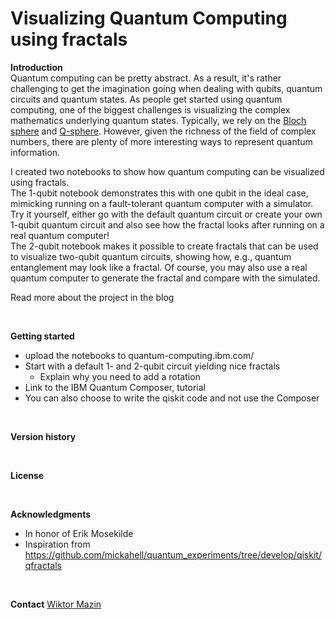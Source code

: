 # Visualizing Quantum Computing using fractals

**Introduction**
<br />
Quantum computing can be pretty abstract. As a result, it's rather challenging to get the imagination going when dealing with qubits, quantum circuits and quantum states. As people get started using quantum computing, one of the biggest challenges is visualizing the complex mathematics underlying quantum states. Typically, we rely on the [Bloch sphere](https://qiskit.org/textbook/ch-states/representing-qubit-states.html#bloch-sphere) and [Q-sphere](https://quantum-computing.ibm.com/composer/docs/iqx/visualizations#q-sphere-view). However, given the richness of the field of complex numbers, there are plenty of more interesting ways to represent quantum information.
<br />

I created two notebooks to show how quantum computing can be visualized using fractals. <br />
The 1-qubit notebook demonstrates this with one qubit in the ideal case, mimicking running on a fault-tolerant quantum computer with a simulator. Try it yourself, either go with the default quantum circuit or create your own 1-qubit quantum circuit and also see how the fractal looks after running on a real quantum computer! <br />
The 2-qubit notebook makes it possible to create fractals that can be used to visualize two-qubit quantum circuits, showing how, e.g., quantum entanglement may look like a fractal. Of course, you may also use a real quantum computer to generate the fractal and compare with the simulated.

Read more about the project in the blog<link>
  
<br />

**Getting started**
 - upload the notebooks to quantum-computing.ibm.com/
 - Start with a default 1- and 2-qubit circuit yielding nice fractals
    - Explain why you need to add a rotation 
 - Link to the IBM Quantum Composer, tutorial
 - You can also choose to write the qiskit code and not use the Composer

<br />

**Version history**

<br />

**License**

<br />

**Acknowledgments**
  - In honor of Erik Mosekilde
  - Inspiration from https://github.com/mickahell/quantum_experiments/tree/develop/qiskit/qfractals

<br />

**Contact**
[Wiktor Mazin](https://www.linkedin.com/in/wiktor-mazin-phd-mmt-062321/)
